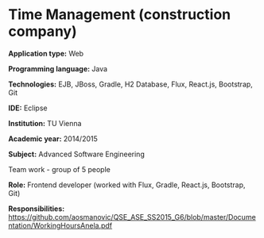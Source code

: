 # Time Management (construction company)

**Application type:** Web

**Programming language:** Java

**Technologies:** EJB, JBoss, Gradle, H2 Database, Flux, React.js, Bootstrap, Git

**IDE:** Eclipse

**Institution:** TU Vienna

**Academic year:** 2014/2015

**Subject:** Advanced Software Engineering

Team work - group of 5 people

**Role:** Frontend developer (worked with Flux, Gradle, React.js, Bootstrap, Git)

**Responsibilities:** https://github.com/aosmanovic/QSE_ASE_SS2015_G6/blob/master/Documentation/WorkingHoursAnela.pdf



